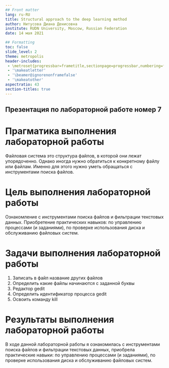 ```yaml
---
## Front matter
lang: ru-RU
title: Structural approach to the deep learning method
author: Нитусова Диана Денисовна
institute: RUDN University, Moscow, Russian Federation
date: 14 мая 2021

## Formatting
toc: false
slide_level: 2
theme: metropolis
header-includes: 
 - \metroset{progressbar=frametitle,sectionpage=progressbar,numbering=fraction}
 - '\makeatletter'
 - '\beamer@ignorenonframefalse'
 - '\makeatother'
aspectratio: 43
section-titles: true
---
```


## Презентация по лабораторной работе номер 7 

# Прагматика выполнения лабораторной работы

Файловая система это структура файлов, в которой они лежат упорядоченно. Однако иногда нужно обратиться к конкретному файлу или файлам. Именно для этого нужно уметь обращаться с инструментами поиска файлов.

# Цель выполнения лабораторной работы 

Ознакомление с инструментами поиска файлов и фильтрации текстовых данных. Приобретение практических навыков: по управлению процессами (и заданиями), по проверке использования диска и обслуживанию файловых систем.

# Задачи выполнения лабораторной работы

1.  Записать в файл название других файлов
2. Определить какие файлы начинаются с заданной буквы
3. Редактор gedit
4. Определить идентификатор процесса gedit
5.  Освоить команду kill

# Результаты выполнения лабораторной работы

В ходе данной лабораторной работы я ознакомилась с инструментами поиска файлов и фильтрации текстовых данных, приобрела  практические навыки: по управлению процессами (и заданиями), по проверке использования диска и обслуживанию файловых систем.